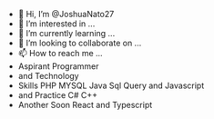 - 👋 Hi, I’m @JoshuaNato27
- 👀 I’m interested in ...
- 🌱 I’m currently learning ...
- 💞️ I’m looking to collaborate on ...
- 📫 How to reach me ...
- Aspirant Programmer
- and Technology
- Skills PHP MYSQL Java Sql Query and Javascript
- and Practice C# C++
- Another  Soon React and Typescript 

<!---
JoshuaNato27/JoshuaNato27 is a ✨ special ✨ repository because its `README.md` (this file) appears on your GitHub profile.
You can click the Preview link to take a look at your changes.
--->
